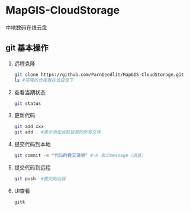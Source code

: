 # MapGIS-CloudStorage
中地数码在线云盘


## git 基本操作

1. 远程克隆
    ``` sh
    git clone https://github.com/ParnDeedlit/MapGIS-CloudStorage.git
    ls #克隆的仓库就在该目录下
    ```
1. 查看当期状态
    ``` sh
    git status
    ```
1. 更新代码
    ``` sh
    git add xxx
    git add . #表示添加当前目录的所有文件
    ```

1. 提交代码到本地
    ``` sh
    git commit -m "代码的提交说明" #-m 表示message（消息）
    ```
1. 提交代码到远程
    ``` sh
    git push  #提交到远程
    ```
1. UI查看
    ``` sh
    gitk
    ```